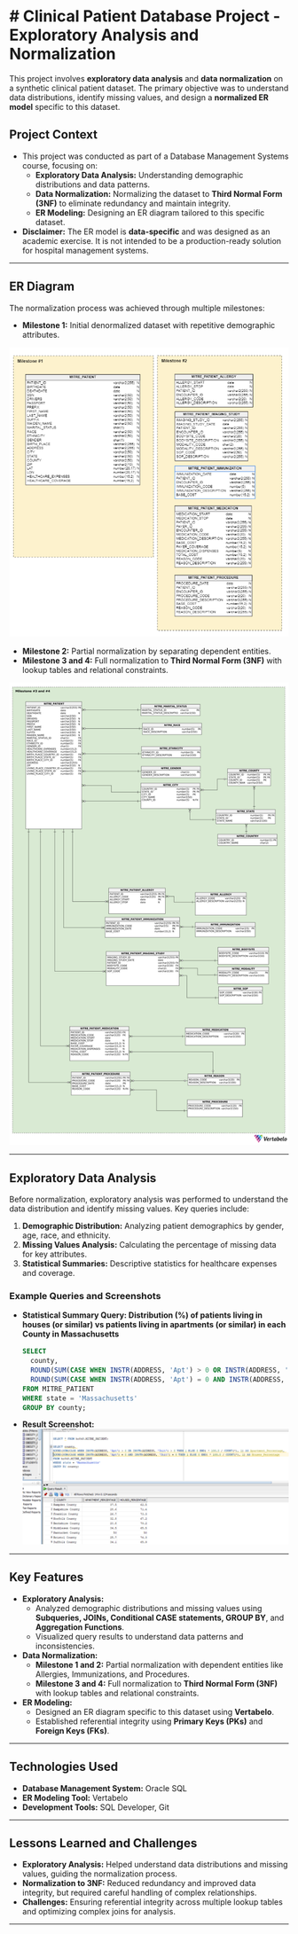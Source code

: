 # # Clinical Patient Database Project - Exploratory Analysis and Normalization

This project involves **exploratory data analysis** and **data normalization** on a synthetic clinical patient dataset. The primary objective was to understand data distributions, identify missing values, and design a **normalized ER model** specific to this dataset.

## Project Context
- This project was conducted as part of a Database Management Systems course, focusing on:
  - **Exploratory Data Analysis:** Understanding demographic distributions and data patterns.
  - **Data Normalization:** Normalizing the dataset to **Third Normal Form (3NF)** to eliminate redundancy and maintain integrity.
  - **ER Modeling:** Designing an ER diagram tailored to this specific dataset.
- **Disclaimer:** The ER model is **data-specific** and was designed as an academic exercise. It is not intended to be a production-ready solution for hospital management systems.

---

## ER Diagram
The normalization process was achieved through multiple milestones:
- **Milestone 1:** Initial denormalized dataset with repetitive demographic attributes.

![Initital Model](./Initial-er-model/model.png)


- **Milestone 2:** Partial normalization by separating dependent entities.
- **Milestone 3 and 4:** Full normalization to **Third Normal Form (3NF)** with lookup tables and relational constraints.


![Normalized ER Diagram](./er-model/er-diagram.png)

---

## Exploratory Data Analysis
Before normalization, exploratory analysis was performed to understand the data distribution and identify missing values. Key queries include:
1. **Demographic Distribution:** Analyzing patient demographics by gender, age, race, and ethnicity.
2. **Missing Values Analysis:** Calculating the percentage of missing data for key attributes.
3. **Statistical Summaries:** Descriptive statistics for healthcare expenses and coverage.

### Example Queries and Screenshots

- **Statistical Summary Query: Distribution (%) of patients living in houses (or similar) vs patients living in apartments (or similar) in each County in Massachusetts**
    ```sql
    SELECT 
      county, 
      ROUND(SUM(CASE WHEN INSTR(ADDRESS, 'Apt') > 0 OR INSTR(ADDRESS, 'Unit') > 0 THEN 1 ELSE 0 END) * 100.0 / COUNT(*), 1) AS Apartment_Percentage,
      ROUND(SUM(CASE WHEN INSTR(ADDRESS, 'Apt') = 0 AND INSTR(ADDRESS, 'Unit') = 0 THEN 1 ELSE 0 END) * 100.0 / COUNT(*), 1) AS Houses_Percentage  
    FROM MITRE_PATIENT
    WHERE state = 'Massachusetts'
    GROUP BY county;
    ```
- **Result Screenshot:**
    ![Statistical Summary](./analysis/screenshots/Question-5.png)

---

## Key Features
- **Exploratory Analysis:**
  - Analyzed demographic distributions and missing values using **Subqueries, JOINs, Conditional CASE statements, GROUP BY**, and **Aggregation Functions**.
  - Visualized query results to understand data patterns and inconsistencies.
- **Data Normalization:**
  - **Milestone 1 and 2:** Partial normalization with dependent entities like Allergies, Immunizations, and Procedures.
  - **Milestone 3 and 4:** Full normalization to **Third Normal Form (3NF)** with lookup tables and relational constraints.
- **ER Modeling:**
  - Designed an ER diagram specific to this dataset using **Vertabelo**.
  - Established referential integrity using **Primary Keys (PKs)** and **Foreign Keys (FKs)**.

---

## Technologies Used
- **Database Management System:** Oracle SQL
- **ER Modeling Tool:** Vertabelo
- **Development Tools:** SQL Developer, Git

---


## Lessons Learned and Challenges
- **Exploratory Analysis:** Helped understand data distributions and missing values, guiding the normalization process.
- **Normalization to 3NF:** Reduced redundancy and improved data integrity, but required careful handling of complex relationships.
- **Challenges:** Ensuring referential integrity across multiple lookup tables and optimizing complex joins for analysis.

---

